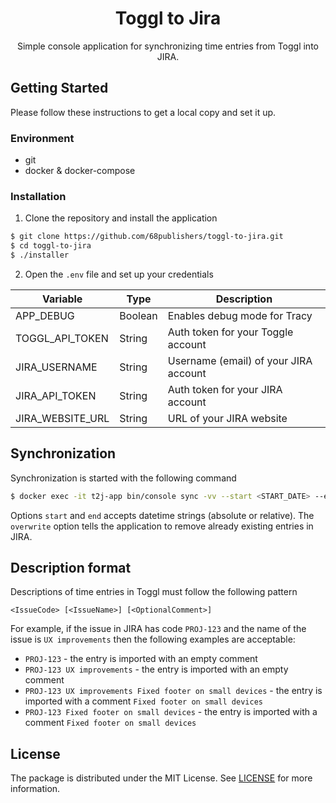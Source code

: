 <h1 align="center">Toggl to Jira</h1>

<p align="center">Simple console application for synchronizing time entries from Toggl into JIRA.</p>

## Getting Started

Please follow these instructions to get a local copy and set it up.

### Environment

- git
- docker & docker-compose

### Installation

1. Clone the repository and install the application

```sh
$ git clone https://github.com/68publishers/toggl-to-jira.git
$ cd toggl-to-jira
$ ./installer
```

2. Open the `.env` file and set up your credentials

| Variable | Type    | Description |
| ------ |---------|-------------|
| APP_DEBUG | Boolean | Enables debug mode for Tracy |
| TOGGL_API_TOKEN | String  | Auth token for your Toggle account |
| JIRA_USERNAME | String | Username (email) of your JIRA account |
| JIRA_API_TOKEN | String | Auth token for your JIRA account |
| JIRA_WEBSITE_URL | String | URL of your JIRA website |

## Synchronization

Synchronization is started with the following command

```sh
$ docker exec -it t2j-app bin/console sync -vv --start <START_DATE> --end <END_DATE> [--overwrite]
```

Options `start` and `end` accepts datetime strings (absolute or relative).
The `overwrite` option tells the application to remove already existing entries in JIRA.

## Description format

Descriptions of time entries in Toggl must follow the following pattern

```
<IssueCode> [<IssueName>] [<OptionalComment>]
```

For example, if the issue in JIRA has code `PROJ-123` and the name of the issue is `UX improvements` then the following examples are acceptable:

- `PROJ-123` - the entry is imported with an empty comment
- `PROJ-123 UX improvements` - the entry is imported with an empty comment
- `PROJ-123 UX improvements Fixed footer on small devices` - the entry is imported with a comment `Fixed footer on small devices`
- `PROJ-123 Fixed footer on small devices` - the entry is imported with a comment `Fixed footer on small devices`

## License

The package is distributed under the MIT License. See [LICENSE](LICENSE.md) for more information.
